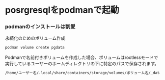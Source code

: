 # posrgresqlをpodmanで起動

### podmanのインストールは割愛

永続化のためのボリューム作成

```sh
podman volume create pgdata
```

Podmanで名前付きボリュームを作成した場合、ボリュームはrootlessモードで実行しているユーザーのホームディレクトリの下に特定のパスで保存されます。

```sh
/home/ユーザー名/.local/share/containers/storage/volumes/ボリューム名/_data
```
